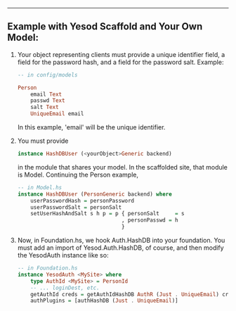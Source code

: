  ---
 Example with Yesod Scaffold and Your Own Model:
 ---

1.  Your object representing clients must provide a unique identifier field, a
    field for the password hash, and a field for the password salt. Example:

    ```haskell
    -- in config/models

    Person
        email Text
        passwd Text
        salt Text
        UniqueEmail email 
    ```

    In this example, 'email' will be the unique identifier.

2.  You must provide

    ```haskell
    instance HashDBUser (<yourObject>Generic backend)
    ```

    in the module that shares your model. In the scaffolded site, that module
    is Model. Continuing the Person example,

    ```haskell
    -- in Model.hs
    instance HashDBUser (PersonGeneric backend) where
        userPasswordHash = personPassword
        userPasswordSalt = personSalt
        setUserHashAndSalt s h p = p { personSalt     = s
                                     , personPasswd = h
                                     }
    ```

3. Now, in Foundation.hs, we hook Auth.HashDB into your foundation. You must
   add an import of Yesod.Auth.HashDB, of course, and then modify the YesodAuth
   instance like so:

    ```haskell
    -- in Foundation.hs
    instance YesodAuth <MySite> where
        type AuthId <MySite> = PersonId
        -- ... loginDest, etc.
        getAuthId creds = getAuthIdHashDB AuthR (Just . UniqueEmail) creds
        authPlugins = [authHashDB (Just . UniqueEmail)]
    ```